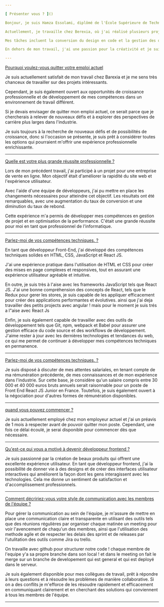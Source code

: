 ```yaml
---

[ Présenter vous ? ]()

Bonjour, je suis Hamza Essolami, diplômé de l'École Supérieure de Technologie en Informatique. Depuis trois ans, j'ai travaillé en tant que développeur frontend, et je suis passionné par la création de produits beaux et performants qui offrent une excellente expérience utilisateur. 

Actuellement, je travaille chez Berexia, où j'ai réalisé plusieurs projets intéressants. Je suis également responsable de la gestion des ressources en back office ainsi de la front-office pour un projet majeur appelé Bam Music, un site de streaming musical similaire à Spotify, où les utilisateurs peuvent écouter, télécharger et acheter des licences musicales. 

Mes tâches incluent la conversion du design en code et la gestion des différentes API. En tant que chef d'équipe, je suis responsable de l'attribution des tâches et de la révision du code, ainsi que de la communication directe avec le propriétaire du produit pour comprendre les tâches à accomplir. 

En dehors de mon travail, j'ai une passion pour la créativité et je suis également un peintre et un acteur de théâtre. Merci pour cette opportunité de partager mes expériences et mes passions avec vous. 

---
```


[ Pourquoi voulez-vous quitter votre emploi actuel ]()

Je suis actuellement satisfait de mon travail chez Barexia et je me sens très chanceux de travailler sur des projets intéressants.

Cependant, je suis également ouvert aux opportunités de croissance professionnelle et de développement de mes compétences dans un environnement de travail différent.

Si je devais envisager de quitter mon emploi actuel, ce serait parce que je chercherais à relever de nouveaux défis et à explorer des perspectives de carrière plus larges dans l'industrie.

Je suis toujours à la recherche de nouveaux défis et de possibilités de croissance, donc si l'occasion se présente, je suis prêt à considérer toutes les options qui pourraient m'offrir une expérience professionnelle enrichissante.

---

[ Quelle est votre plus grande réussite professionnelle ? ]()

Lors de mon précédent travail, j'ai participé à un projet pour une entreprise de vente en ligne. Mon objectif était d'améliorer la rapidité du site web et l'expérience utilisateur.

Avec l'aide d'une équipe de développeurs, j'ai pu mettre en place les changements nécessaires pour atteindre cet objectif. Les résultats ont été remarquables, avec une augmentation du taux de conversion et une diminution du taux de rebond.

Cette expérience m'a permis de développer mes compétences en gestion de projet et en optimisation de la performance. C'était une grande réussite pour moi en tant que professionnel de l'informatique.

---

[ Parlez-moi de vos compétences techniques. ? ]()

En tant que développeur Front-End, j'ai développé des compétences techniques solides en HTML, CSS, JavaScript et React JS.

J'ai une expérience pratique dans l'utilisation de HTML et CSS pour créer des mises en page complexes et responsives, tout en assurant une expérience utilisateur agréable et intuitive.

En outre, je suis très à l'aise avec les frameworks JavaScript tels que React JS. J'ai une bonne compréhension des concepts de React, tels que le Redux pour gerer les stores, je suis capable de les appliquer efficacement pour créer des applications performantes et évolutives. ainsi que j'ai deja travailler des petits projects avec angular ! mais pour le moment je suis trés a l"aise avec React Js

Enfin, je suis également capable de travailler avec des outils de développement tels que Git, npm, webpack et Babel pour assurer une gestion efficace du code source et des workflows de développement. J'aime rester à jour avec les dernières technologies et tendances du web, ce qui me permet de continuer à développer mes compétences techniques en permanence.

---

[ Parlez-moi de vos compétences techniques. ? ]()

Je suis disposé à discuter de mes attentes salariales, en tenant compte de ma rémunération précédente, de mes connaissances et de mon expérience dans l'industrie. Sur cette base, je considère qu'un salaire compris entre 30 000 et 40 000 euros bruts annuels serait raisonnable pour un poste de Front End React JS Junior en France. Toutefois, je suis également ouvert à la négociation pour d'autres formes de rémunération disponibles.

---

[ quand vous pouvez commencer ? ]()

Je suis actuellement employé chez mon employeur actuel et j'ai un préavis de 1 mois à respecter avant de pouvoir quitter mon poste. Cependant, une fois ce délai écoulé, je serai disponible pour commencer dès que nécessaire.

---

[ Qu'est-ce qui vous a motivé à devenir développeur frontend ? ]()

Je suis passionné par la création de beaux produits qui offrent une excellente expérience utilisateur. En tant que développeur frontend, j'ai la possibilité de donner vie à des designs et de créer des interfaces utilisateur interactives qui améliorent la façon dont les gens interagissent avec les technologies. Cela me donne un sentiment de satisfaction et d'accomplissement professionnels.

---

[ Comment décririez-vous votre style de communication avec les membres de l'équipe ? ]()

Pour gérer la communication au sein de l'équipe, je m'assure de mettre en place une communication claire et transparente en utilisant des outils tels que des réunions régulières par organiser chaque matinée un meeting pour voir l'avencement de chaqu'un des membres, ainsi que l'utilisation des methode agile et de respecter les delais des sprint et de releases par l'utulitation des outils comme Jira ou trello.

On travaille avec github pour structurer notre code ! chaque membre de l'equipe y'a sa propre branche dans son local ! et dans le meeting on fait le merge sur un branche de developement qui est general et qui est deployé dans le serveur.

Je suis également disponible pour mes collègues de travail, prêt à répondre à leurs questions et à résoudre les problèmes de manière collaborative. Si on a des conflits je m'efforce de les résoudre rapidement et efficacement en communiquant clairement et en cherchant des solutions qui conviennent à tous les membres de l'équipe.

---
